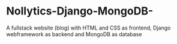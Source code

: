 # Nollytics-Django-MongoDB-
A fullstack website (blog) with HTML and CSS as frontend, Django webframework as backend and MongoDB as database

